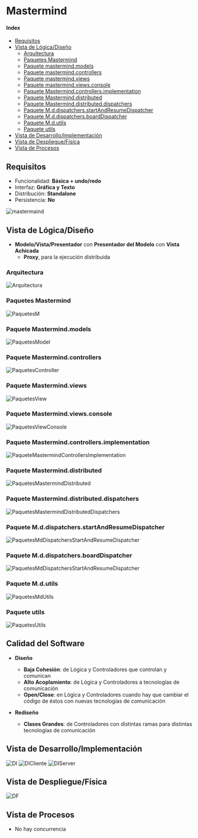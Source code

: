 # Mastermind

#### Index
- [Requisitos](#Requisitos)
- [Vista de Lógica/Diseño](#Vista-de-LógicaDiseño)
  - [Arquitectura](#Arquitectura)
  - [Paquetes Mastermind](#Paquetes-Mastermind)
  - [Paquete mastermind.models](#Paquete-Mastermindmodels)
  - [Paquete mastermind.controllers](#Paquete-Mastermindcontrollers)
  - [Paquete mastermind.views](#Paquete-Mastermindviews)
  - [Paquete mastermind.views.console](#Paquete-Mastermindviewsconsole)
  - [Paquete Mastermind.controllers.implementation](#Paquete-Mastermindcontrollersimplementation)
  - [Paquete Mastermind.distributed](#PaqueteMasterminddistributed)
  - [Paquete Mastermind.distributed.dispatchers](#Paquete-Masterminddistributeddispatchers)
  - [Paquete M.d.dispatchers.startAndResumeDispatcher](#Paquete-MddispatchersstartAndResumeDispatcher)
  - [Paquete M.d.dispatchers.boardDispatcher](#Paquete-MddispatchersboardDispatcher)
  - [Paquete M.d.utils](#Paquete-Mdutils)
  - [Paquete utils](#Paquete-utils)
- [Vista de Desarrollo/Implementación](#Vista-de-DesarrolloImplementación)
- [Vista de Despliegue/Física](#Vista-de-DespliegueFísica)
- [Vista de Procesos](#Vista-de-Procesos)

## Requisitos
- Funcionalidad: **Básica + undo/redo**
- Interfaz: **Gráfica y Texto**
- Distribución: **Standalone**  
- Persistencia: **No**

![mastermaind](/Mastermind/Documentation/mastermind.jpeg)

## Vista de Lógica/Diseño
- **Modelo/Vista/Presentador** con **Presentador del Modelo** con **Vista Achicada**
  - **Proxy**, para la ejecución distribuida

### Arquitectura
![Arquitectura](/Mastermind/Documentation/Arquitectura.PNG)

### Paquetes Mastermind
![PaquetesM](/Mastermind/Documentation/paqueteMastermind.PNG)

### Paquete Mastermind.models
![PaquetesModel](/Mastermind/Documentation/paqueteModel.PNG)

### Paquete Mastermind.controllers
![PaquetesController](/Mastermind/Documentation/paqueteControllers.PNG)

### Paquete Mastermind.views
![PaquetesView](/Mastermind/Documentation/paqueteView.PNG)

### Paquete Mastermind.views.console
![PaquetesViewConsole](/Mastermind/Documentation/paqueteViewConsole.PNG)

### Paquete Mastermind.controllers.implementation
![PaqueteMastermindControllersImplementation](/Mastermind/Documentation/paqueteControllersImplementation.PNG)

### Paquete Mastermind.distributed
![PaquetesMastermindDistributed](/Mastermind/Documentation/paqueteDistributed.png)

### Paquete Mastermind.distributed.dispatchers
![PaquetesMastermindDistributedDispatchers](/Mastermind/Documentation/paqueteDispatchers.png)

### Paquete M.d.dispatchers.startAndResumeDispatcher
![PaquetesMdDispatchersStartAndResumeDispatcher](/Mastermind/Documentation/startResumeDispatchers.png)

### Paquete M.d.dispatchers.boardDispatcher
![PaquetesMdDispatchersStartAndResumeDispatcher](/Mastermind/Documentation/boardDispatchers.png)

### Paquete M.d.utils
![PaquetesMdUtils](/Mastermind/Documentation/utilDispatchers.png)

### Paquete utils
![PaquetesUtils](/Mastermind/Documentation/paqueteUtils.PNG)

## Calidad del Software
- **Diseño**
  - **Baja Cohesión**: de Lógica y Controladores que controlan y comunican
  - **Alto Acoplamiento**: de Lógica y Controladores a tecnologías de comunicación
  - **Open/Close**: en Lógica y Controladores cuando hay que cambiar el código de éstos con nuevas tecnologías de comunicación

- **Rediseño**
  - **Clases Grandes**: de Controladores con distintas ramas para distintas tecnologías de comunicación



## Vista de Desarrollo/Implementación
![DI](/Mastermind/Documentation/umlVD.PNG)
![DICliente](/Mastermind/Documentation/umlVDCliente.PNG)
![DIServer](/Mastermind/Documentation/umlVDServer.PNG)

## Vista de Despliegue/Física
![DF](/Mastermind/Documentation/umlDF.PNG)

## Vista de Procesos
- No hay concurrencia
